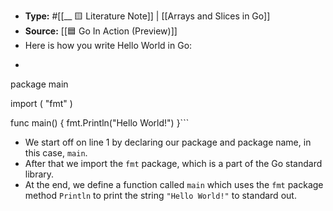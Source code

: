 - **Type:** #[[__ 🟨 Literature Note]] | [[Arrays and Slices in Go]]
- **Source:** [[🟦 Go In Action (Preview)]]
- Here is how you write Hello World in Go:
- ```javascript
package main

import (
	"fmt"
)

func main() {
  fmt.Println("Hello World!")
}```
- We start off on line 1 by declaring our package and package name, in this case, `main`.
- After that we import the `fmt` package, which is a part of the Go standard library.
- At the end, we define a function called `main` which uses the `fmt` package method `Println` to print the string `"Hello World!"` to standard out.
